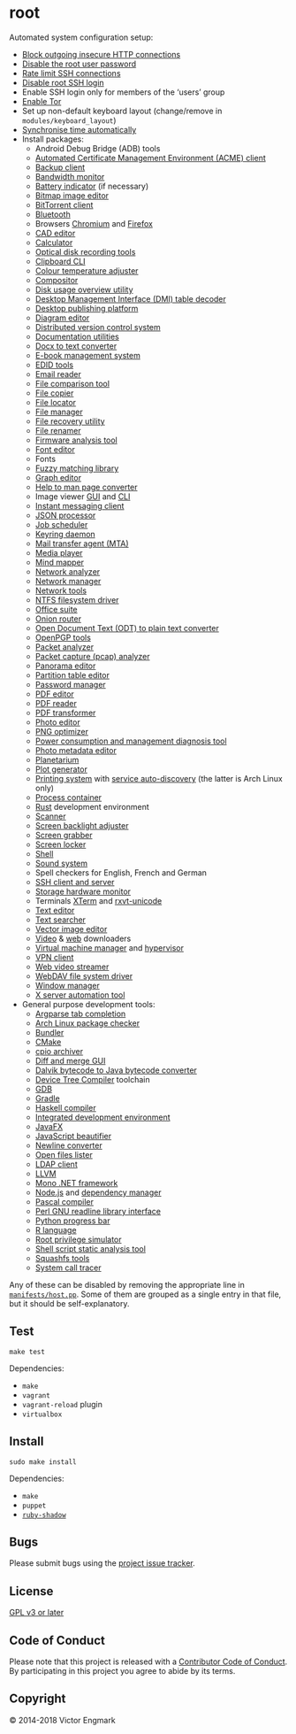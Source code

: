 root
====

Automated system configuration setup:

- [Block outgoing insecure HTTP connections](https://l0b0.wordpress.com/2017/02/25/the-https-only-experience/)
- [Disable the root user password](https://wiki.archlinux.org/index.php/sudo#Disable_root_login)
- [Rate limit SSH connections](https://wiki.archlinux.org/index.php/Uncomplicated_Firewall)
- [Disable root SSH login](http://www.howtogeek.com/howto/linux/security-tip-disable-root-ssh-login-on-linux/)
- Enable SSH login only for members of the ‘users’ group
- [Enable Tor](https://wiki.archlinux.org/index.php/tor)
- Set up non-default keyboard layout (change/remove in `modules/keyboard_layout`)
- [Synchronise time automatically](https://wiki.archlinux.org/index.php/Network_Time_Protocol_daemon)
- Install packages:
    - Android Debug Bridge (ADB) tools
    - [Automated Certificate Management Environment (ACME) client](https://letsencrypt.org/)
    - [Backup client](https://borgbackup.readthedocs.io/en/stable/)
    - [Bandwidth monitor](http://www.ex-parrot.com/pdw/iftop/)
    - [Battery indicator](https://github.com/valr/cbatticon/) (if necessary)
    - [Bitmap image editor](http://www.gimp.org/)
    - [BitTorrent client](http://www.transmissionbt.com/)
    - [Bluetooth](http://www.bluez.org/)
    - Browsers [Chromium](https://www.chromium.org/) and [Firefox](https://www.mozilla.org/firefox)
    - [CAD editor](http://www.openscad.org/)
    - [Calculator](https://www.gnu.org/software/bc/)
    - [Optical disk recording tools](http://cdrtools.sourceforge.net/private/cdrecord.html)
    - [Clipboard CLI](https://github.com/astrand/xclip)
    - [Colour temperature adjuster](http://jonls.dk/redshift/)
    - [Compositor](https://github.com/chjj/compton)
    - [Disk usage overview utility](https://dev.yorhel.nl/ncdu)
    - [Desktop Management Interface (DMI) table decoder](http://www.nongnu.org/dmidecode/)
    - [Desktop publishing platform](https://www.scribus.net/)
    - [Diagram editor](http://dia-installer.de/)
    - [Distributed version control system](http://git-scm.com/)
    - [Documentation utilities](http://docutils.sourceforge.net/)
    - [Docx to text converter](http://docx2txt.sourceforge.net/)
    - [E-book management system](https://calibre-ebook.com/)
    - [EDID tools](http://polypux.org/projects/read-edid/)
    - [Email reader](https://www.mozilla.org/en-GB/thunderbird/)
    - [File comparison tool](https://diffoscope.org/)
    - [File copier](http://rsync.samba.org/)
    - [File locator](https://pagure.io/mlocate)
    - [File manager](https://docs.xfce.org/xfce/thunar/start)
    - [File recovery utility](http://extundelete.sourceforge.net/)
    - [File renamer](http://search.cpan.org/~pederst/rename/)
    - [Firmware analysis tool](https://github.com/ReFirmLabs/binwalk)
    - [Font editor](https://fontforge.github.io/)
    - Fonts
    - [Fuzzy matching library](https://github.com/trendmicro/tlsh)
    - [Graph editor](http://www.graphviz.org/)
    - [Help to man page converter](https://www.gnu.org/software/help2man/)
    - Image viewer [GUI](https://wiki.gnome.org/Apps/EyeOfGnome) and [CLI](http://feh.finalrewind.org/)
    - [Instant messaging client](https://pidgin.im/)
    - [JSON processor](https://stedolan.github.io/jq/)
    - [Job scheduler](https://github.com/cronie-crond/cronie)
    - [Keyring daemon](https://www.funtoo.org/Keychain)
    - [Mail transfer agent (MTA)](http://www.untroubled.org/nullmailer/)
    - [Media player](https://www.videolan.org/vlc/)
    - [Mind mapper](http://freemind.sourceforge.net/wiki/index.php/Main_Page)
    - [Network analyzer](http://netcat.sourceforge.net/)
    - [Network manager](https://wiki.archlinux.org/index.php/Netctl)
    - [Network tools](https://network-tools.com)
    - [NTFS filesystem driver](https://www.tuxera.com/community/open-source-ntfs-3g/)
    - [Office suite](http://www.libreoffice.org/)
    - [Onion router](https://www.torproject.org/)
    - [Open Document Text (ODT) to plain text converter](https://github.com/dstosberg/odt2txt/)
    - [OpenPGP tools](https://www.gnupg.org/)
    - [Packet analyzer](https://www.tcpdump.org/)
    - [Packet capture (pcap) analyzer](https://www.wireshark.org/)
    - [Panorama editor](http://hugin.sourceforge.net/)
    - [Partition table editor](https://www.gnu.org/software/parted/)
    - [Password manager](https://keepassxc.org/)
    - [PDF editor](http://xournal.sourceforge.net/)
    - [PDF reader](https://wiki.gnome.org/Apps/Evince)
    - [PDF transformer](http://qpdf.sourceforge.net)
    - [Photo editor](https://www.digikam.org/)
    - [PNG optimizer](http://optipng.sourceforge.net/)
    - [Power consumption and management diagnosis tool](https://01.org/powertop)
    - [Photo metadata editor](http://www.sentex.net/~mwandel/jhead/)
    - [Planetarium](http://stellarium.org/)
    - [Plot generator](http://gnuplot.info/)
    - [Printing system](https://www.cups.org/) with [service auto-discovery](http://avahi.org/) (the latter is Arch Linux only)
    - [Process container](https://www.docker.com/)
    - [Rust](https://www.rust-lang.org/) development environment
    - [Scanner](https://launchpad.net/simple-scan)
    - [Screen backlight adjuster](http://www.x.org/wiki/UserDocumentation/GettingStarted/)
    - [Screen grabber](http://freecode.com/projects/scrot)
    - [Screen locker](https://launchpad.net/lightdm-gtk-greeter)
    - [Shell](https://www.gnu.org/software/bash/)
    - [Sound system](https://www.freedesktop.org/wiki/Software/PulseAudio/)
    - Spell checkers for English, French and German
    - [SSH client and server](http://www.openssh.com/)
    - [Storage hardware monitor](https://www.smartmontools.org/)
    - Terminals [XTerm](http://invisible-island.net/xterm/) and [rxvt-unicode](http://software.schmorp.de/pkg/rxvt-unicode.html)
    - [Text editor](http://www.vim.org/)
    - [Text searcher](https://github.com/BurntSushi/ripgrep)
    - [Vector image editor](https://inkscape.org/)
    - [Video](https://rg3.github.io/youtube-dl/) & [web](https://www.gnu.org/software/wget/) downloaders
    - [Virtual machine manager](https://www.vagrantup.com/) and [hypervisor](https://www.virtualbox.org/)
    - [VPN client](https://openvpn.net/)
    - [Web video streamer](https://streamlink.github.io/)
    - [WebDAV file system driver](https://savannah.nongnu.org/projects/davfs2)
    - [Window manager](http://awesome.naquadah.org/)
    - [X server automation tool](https://www.semicomplete.com/projects/xdotool/)
- General purpose development tools:
    - [Argparse tab completion](https://github.com/kislyuk/argcomplete)
    - [Arch Linux package checker](https://wiki.archlinux.org/index.php/Namcap)
    - [Bundler](https://bundler.io/)
    - [CMake](https://cmake.org)
    - [cpio archiver](https://www.gnu.org/software/cpio/cpio.html)
    - [Diff and merge GUI](http://kdiff3.sourceforge.net/)
    - [Dalvik bytecode to Java bytecode converter](https://github.com/Storyyeller/enjarify)
    - [Device Tree Compiler](https://github.com/dgibson/dtc) toolchain
    - [GDB](https://www.gnu.org/software/gdb/)
    - [Gradle](https://gradle.org/)
    - [Haskell compiler](https://www.haskell.org/ghc/)
    - [Integrated development environment](https://www.jetbrains.com/idea/)
    - [JavaFX](https://java.com/javafx)
    - [JavaScript beautifier](https://github.com/beautify-web/js-beautify)
    - [Newline converter](http://dos2unix.sourceforge.net/)
    - [Open files lister](http://people.freebsd.org/~abe/)
    - [LDAP client](https://www.openldap.org/)
    - [LLVM](https://llvm.org/)
    - [Mono .NET framework](http://www.mono-project.com/)
    - [Node.js](https://nodejs.org/) and [dependency manager](https://yarnpkg.com/)
    - [Pascal compiler](https://freepascal.org/)
    - [Perl GNU readline library interface](http://search.cpan.org/dist/Term-ReadLine-Gnu)
    - [Python progress bar](https://github.com/WoLpH/python-progressbar)
    - [R language](https://www.r-project.org/)
    - [Root privilege simulator](https://wiki.debian.org/FakeRoot)
    - [Shell script static analysis tool](http://www.shellcheck.net/)
    - [Squashfs tools](http://squashfs.sourceforge.net/)
    - [System call tracer](http://sourceforge.net/projects/strace/)

Any of these can be disabled by removing the appropriate line in [`manifests/host.pp`](manifests/host.pp). Some of them are grouped as a single entry in that file, but it should be self-explanatory.

Test
----

    make test

Dependencies:

- `make`
- `vagrant`
- `vagrant-reload` plugin
- `virtualbox`

Install
-------

    sudo make install

Dependencies:

- `make`
- `puppet`
- [`ruby-shadow`](https://unix.stackexchange.com/questions/165333/how-to-get-non-zero-exit-code-from-puppet-when-configuration-cannot-be-applied)

Bugs
----

Please submit bugs using the [project issue tracker](https://github.com/l0b0/root/issues).

License
-------

[GPL v3 or later](LICENSE)

Code of Conduct
---------------

Please note that this project is released with a [Contributor Code of Conduct](CODE_OF_CONDUCT.md). By participating in this project you agree to abide by its terms.

Copyright
---------

© 2014-2018 Victor Engmark
